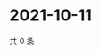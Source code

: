 # 2021-10-11

共 0 条

<!-- BEGIN WEIBO -->
<!-- 最后更新时间 Mon Oct 11 2021 04:08:24 GMT+0800 (China Standard Time) -->

<!-- END WEIBO -->
